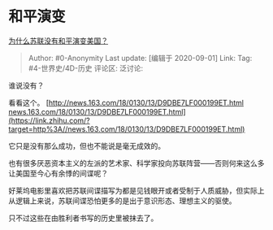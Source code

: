 # 和平演变
[为什么苏联没有和平演变美国？](https://www.zhihu.com/question/417543836/answer/1447306387)

> Author: #0-Anonymity
> Last update: [编辑于 2020-09-01]
> Link:
> Tag: #4-世界史/4D-历史
> 评论区:
> 泛讨论:

谁说没有？

看看这个。
[http://news.163.com/18/0130/13/D9DBE7LF000199ET.html​news.163.com/18/0130/13/D9DBE7LF000199ET.html](https://link.zhihu.com/?target=http%3A//news.163.com/18/0130/13/D9DBE7LF000199ET.html)

它只是没有那么成功，但也不能说是毫无成效的。

也有很多厌恶资本主义的左派的艺术家、科学家投向苏联阵营——否则何来这么多让美国至今心有余悸的间谍呢？

好莱坞电影里喜欢把苏联间谍描写为都是见钱眼开或者受制于人质威胁，但实际上从逻辑上来说，苏联间谍恐怕更多的是出于意识形态、理想主义的驱使。

只不过这些在由胜利者书写的历史里被抹去了。
